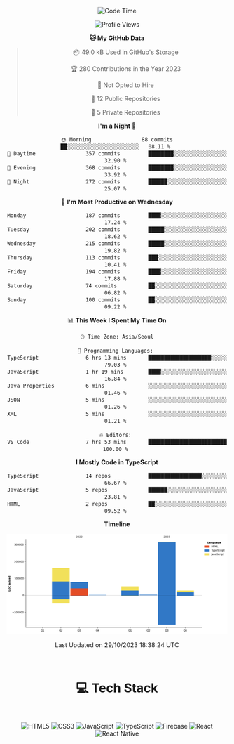 <div align="center">

  <!--START_SECTION:waka-->
![Code Time](http://img.shields.io/badge/Code%20Time-7%20hrs%2015%20mins-blue)

![Profile Views](http://img.shields.io/badge/Profile%20Views-169-blue)

**🐱 My GitHub Data** 

> 📦 49.0 kB Used in GitHub's Storage 
 > 
> 🏆 280 Contributions in the Year 2023
 > 
> 🚫 Not Opted to Hire
 > 
> 📜 12 Public Repositories 
 > 
> 🔑 5 Private Repositories 
 > 
**I'm a Night 🦉** 

```text
🌞 Morning                88 commits          ██░░░░░░░░░░░░░░░░░░░░░░░   08.11 % 
🌆 Daytime                357 commits         ████████░░░░░░░░░░░░░░░░░   32.90 % 
🌃 Evening                368 commits         ████████░░░░░░░░░░░░░░░░░   33.92 % 
🌙 Night                  272 commits         ██████░░░░░░░░░░░░░░░░░░░   25.07 % 
```
📅 **I'm Most Productive on Wednesday** 

```text
Monday                   187 commits         ████░░░░░░░░░░░░░░░░░░░░░   17.24 % 
Tuesday                  202 commits         █████░░░░░░░░░░░░░░░░░░░░   18.62 % 
Wednesday                215 commits         █████░░░░░░░░░░░░░░░░░░░░   19.82 % 
Thursday                 113 commits         ███░░░░░░░░░░░░░░░░░░░░░░   10.41 % 
Friday                   194 commits         ████░░░░░░░░░░░░░░░░░░░░░   17.88 % 
Saturday                 74 commits          ██░░░░░░░░░░░░░░░░░░░░░░░   06.82 % 
Sunday                   100 commits         ██░░░░░░░░░░░░░░░░░░░░░░░   09.22 % 
```


📊 **This Week I Spent My Time On** 

```text
🕑︎ Time Zone: Asia/Seoul

💬 Programming Languages: 
TypeScript               6 hrs 13 mins       ████████████████████░░░░░   79.03 % 
JavaScript               1 hr 19 mins        ████░░░░░░░░░░░░░░░░░░░░░   16.84 % 
Java Properties          6 mins              ░░░░░░░░░░░░░░░░░░░░░░░░░   01.46 % 
JSON                     5 mins              ░░░░░░░░░░░░░░░░░░░░░░░░░   01.26 % 
XML                      5 mins              ░░░░░░░░░░░░░░░░░░░░░░░░░   01.21 % 

🔥 Editors: 
VS Code                  7 hrs 53 mins       █████████████████████████   100.00 % 
```

**I Mostly Code in TypeScript** 

```text
TypeScript               14 repos            █████████████████░░░░░░░░   66.67 % 
JavaScript               5 repos             ██████░░░░░░░░░░░░░░░░░░░   23.81 % 
HTML                     2 repos             ██░░░░░░░░░░░░░░░░░░░░░░░   09.52 % 
```



**Timeline**

![Lines of Code chart](https://raw.githubusercontent.com/SONGDAM/SONGDAM/master/assets/bar_graph.png)


 Last Updated on 29/10/2023 18:38:24 UTC
<!--END_SECTION:waka-->

  
 <br>
  
# 💻 Tech Stack
  
</div>

</br>

<div align="center">

   ![HTML5](https://img.shields.io/badge/html5-%23E34F26.svg?style=for-the-badge&logo=html5&logoColor=white) ![CSS3](https://img.shields.io/badge/css3-%231572B6.svg?style=for-the-badge&logo=css3&logoColor=white) ![JavaScript](https://img.shields.io/badge/javascript-%23323330.svg?style=for-the-badge&logo=javascript&logoColor=%23F7DF1E) 
 ![TypeScript](https://img.shields.io/badge/typescript-%23007ACC.svg?style=for-the-badge&logo=typescript&logoColor=white)
  ![Firebase](https://img.shields.io/badge/firebase-%23039BE5.svg?style=for-the-badge&logo=firebase) 
 ![React](https://img.shields.io/badge/react-%2320232a.svg?style=for-the-badge&logo=react&logoColor=%2361DAFB) ![React Native](https://img.shields.io/badge/react_native-%2320232a.svg?style=for-the-badge&logo=react&logoColor=%2361DAFB) 

 
</div>
